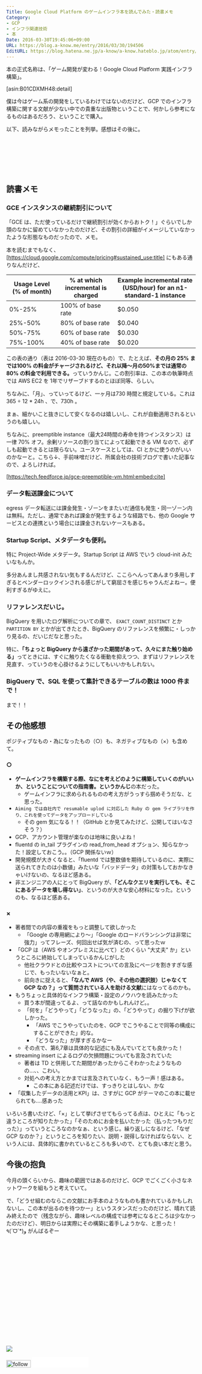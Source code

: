 ```yaml
---
Title: Google Cloud Platform のゲームインフラ本を読んでみた・読書メモ
Category:
- GCP
- インフラ関連技術
- 本
Date: 2016-03-30T19:45:06+09:00
URL: https://blog.a-know.me/entry/2016/03/30/194506
EditURL: https://blog.hatena.ne.jp/a-know/a-know.hateblo.jp/atom/entry/10328537792369148616
---
```


本の正式名称は、「ゲーム開発が変わる！Google Cloud Platform 実践インフラ構築」。


[asin:B01CDXMH48:detail]


僕は今はゲーム系の開発をしているわけではないのだけど、GCP でのインフラ構築に関する文献が少ない中での貴重な出版物ということで、何かしら参考になるものはあるだろう、ということで購入。


以下、読みながらメモったことを列挙。感想はその後に。




<!-- more -->


<script async src="//pagead2.googlesyndication.com/pagead/js/adsbygoogle.js"></script>
<!-- article-top -->
<ins class="adsbygoogle"
     style="display:inline-block;width:728px;height:90px"
     data-ad-client="ca-pub-3463034538369189"
     data-ad-slot="8367620130"></ins>
<script>
(adsbygoogle = window.adsbygoogle || []).push({});
</script>


## 読書メモ

### GCE インスタンスの継続割引について
「GCE は、ただ使っているだけで継続割引が効くからおトク！」ぐらいでしか頭のなかに留めていなかったのだけど、その割引の詳細がイメージしていなかったような形態なものだったので、メモ。


本を読むまでもなく、 [https://cloud.google.com/compute/pricing#sustained_use:title] にもある通りなんだけど、


|Usage Level (% of month)|	% at which incremental is charged|	Example incremental rate (USD/hour) for an n1-standard-1 instance|
| --- | --- | --- |
|0%-25%|100% of base rate|$0.050|
|25%-50%|80% of base rate|$0.040|
|50%-75%|60% of base rate|$0.030|
|75%-100%|40% of base rate|$0.020|


この表の通り（表は 2016-03-30 現在のもの）で、たとえば、<b>その月の 25% までは100% の料金がチャージされるけど、それ以降〜月の50%までは通常の80% の料金で利用できる。</b>っていうかんじ。この割引率は、この本の執筆時点では AWS EC2 を 1年でリザーブドするのとほぼ同等、らしい。


ちなみに、「月」、っていってるけど、一ヶ月は730 時間と規定している。これは 365 ÷ 12 * 24h 、で、730h 。


まぁ、細かいこと抜きにして安くなるのは嬉しいし、これが自動適用されるというのも嬉しい。


ちなみに、preemptible instance（最大24時間の寿命を持つインスタンス）は一律 70% オフ。余剰リソースの割り当てによって起動できる VM なので、必ずしも起動できるとは限らない。ユースケースとしては、CI とかに使うのがいいのかなーと。こちら↓、手前味噌だけど、所属会社の技術ブログで書いた記事なので、よろしければ。




[https://tech.feedforce.jp/gce-preemptible-vm.html:embed:cite]





### データ転送課金について
egress データ転送には課金発生・ゾーンをまたいだ通信も発生・同一ゾーン内は無料。ただし、通常であれば課金が発生するような経路でも、他の Google サービスとの連携という場合には課金されないケースもある。



### Startup Script、メタデータも便利。
特に Project-Wide メタデータ。Startup Script は AWS でいう cloud-init みたいなもんか。


多分あんまし共感されない気もするんだけど、ここらへんってあんまり多用しすぎるとベンダーロックインされる感じがして窮屈さを感じちゃうんだよねー。便利すぎるがゆえに。


### リファレンスだいじ。
BigQuery を用いたログ解析についての章で、 `EXACT_COUNT_DISTINCT` とか `PARTITION BY` とかが出てきたとき、BigQuery のリファレンスを頻繁に・しっかり見るの、だいじだなと思った。


特に、<b>「ちょっと BigQuery から遠ざかった期間があって、久々にまた触り始める」</b>ってときには、すぐに触りたくなる衝動を抑えつつ、まずはリファレンスを見直す、っていうのを心掛けるようにしてもいいかもしれない。


### BigQuery で、SQL を使って集計できるテーブルの数は 1000 件まで！

まで！！


## その他感想
ポジティブなもの・為になったもの（○）も、ネガティブなもの（×）も含めて。



### ○

* <b>ゲームインフラを構築する際、なにを考えどのように構築していくのがいいか、ということについての指南書。というかんじ</b>の本だった。
    * ゲームインフラに求められるものの考え方がうっすら掴めそうだな、と思った。
* `Aiming では自社内で resumable uplod に対応した Ruby の gem ライブラリを作り、これを使ってデータをアップロードしている`
    * その gem 気になる！！（GitHub とか見てみたけど、公開してはいなさそう？）
* GCP、アカウント管理が楽なのは地味に良いよね！
* fluentd の in_tail プラグインの read_from_head オプション、知らなかった！設定しておこう。。（GCP 関係ないｗ）
* 開発規模が大きくなると、「fluentd では整数値を期待しているのに、実際に送られてきたのは小数値」みたいな「バッドデータ」の対策もしておかなきゃいけないの、なるほど感ある。
* 非エンジニアの人にとって BigQuery が、<b>「どんなクエリを実行しても、そこにあるデータを壊し得ない」</b>、というのが大きな安心材料になった。というのも、なるほど感ある。




### ×


* 著者間での内容の重複をもっと調整して欲しかった
    * 「Google の専用網により〜」「Google のロードバランシングは非常に強力」ってフレーズ、何回出せば気が済むの、って思ったｗ
* 「GCP は（AWS やオンプレミスに比べて）どのくらい "大丈夫" か」というところに終始してしまっているかんじがした
    * 他社クラウドとの比較やコストについての言及にページを割きすぎな感じで、もったいないなぁと。
    * 前向きに捉えると、<b>「なんで AWS（や、その他の選択肢）じゃなくて GCP なの？」って質問されている人を助ける文献</b>にはなってるのかも。
* もうちょっと具体的なインフラ構築・設定のノウハウを読みたかった
    * 買う本が間違ってるよ、って話なのかもしれんけど。。
    * 「何を」「どうやって」「どうなった」の、「どうやって」の掘り下げが欲しかった。
        * 「AWS でこうやっていたのを、GCP でこうやることで同等の構成にすることができた」的な。
        * 「どうなった」が厚すぎるかなー
    * その点で、第6,7章は具体的な記述にも及んでいてとても良かった！
* streaming insert によるログの欠損問題についても言及されていた
    * 著者は TD と併用してた期間があったからこそわかったようなものの...、、こわい。
    * 対処への考え方とかまでは言及されていなく、もう一声！感はある。
        * この本にある記述だけでは、すっきりとはしない、かな
* 「収集したデータの活用とKPI」は、さすがに GCP がテーマのこの本に載せられても....感あった



いろいろ書いたけど、「×」として挙げさせてもらってる点は、ひとえに「もっと違うところが知りたかった」「そのためにお金を払いたかった（払ったつもりだった）」っていうところなのかなぁ、という感じ。繰り返しになるけど、「なぜ GCP なのか？」というところを知りたい、説明・説得しなければならない、という人には、具体的に書かれているところも多いので、とても良い本だと思う。


## 今後の抱負

今月の頭くらいから、趣味の範囲ではあるのだけど、GCP でごくごく小さなネットワークを組もうと考えていて。


で、「どうせ組むのならこの文献にお手本のようなものも書かれているかもしれないし、この本が出るのを待つかー」というスタンスだったのだけど、晴れて読み終えたので（残念ながら、趣味レベルの構成では参考になるところは少なかったのだけど）、明日からは実際にその構築に着手しようかな、と思った！٩(ˊᗜˋ*)و がんばるぞー


<div>
<br>
<script async src="//pagead2.googlesyndication.com/pagead/js/adsbygoogle.js"></script>
<!-- article-bottom2 -->
<ins class="adsbygoogle"
     style="display:inline-block;width:300px;height:250px"
     data-ad-client="ca-pub-3463034538369189"
     data-ad-slot="5274552934"></ins>
<script>
(adsbygoogle = window.adsbygoogle || []).push({});
</script>

<a href="http://bit.ly/grass-graph" target='blank' rel="nofollow"><img src="https://cdn-ak.f.st-hatena.com/images/fotolife/a/a-know/20170405/20170405220342.png"></a>
<br>
</div>

<div>
<a href='http://cloud.feedly.com/#subscription%2Ffeed%2Fhttp%3A%2F%2Fblog.a-know.me%2Ffeed'  target='blank'><img id='feedlyFollow' src='//s3.feedly.com/img/follows/feedly-follow-rectangle-volume-small_2x.png' alt='follow us in feedly' width='65' height='20'></a>



<iframe src="//blog.hatena.ne.jp/a-know/a-know.hateblo.jp/subscribe/iframe" allowtransparency="true" frameborder="0" scrolling="no" width="150" height="28"></iframe>
</div>
